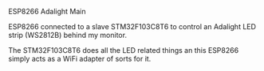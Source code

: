 ESP8266 Adalight Main

ESP8266 connected to a slave STM32F103C8T6 to control an Adalight LED strip (WS2812B) behind my monitor.

The STM32F103C8T6 does all the LED related things an this ESP8266 simply acts as a WiFi adapter of sorts for it.
